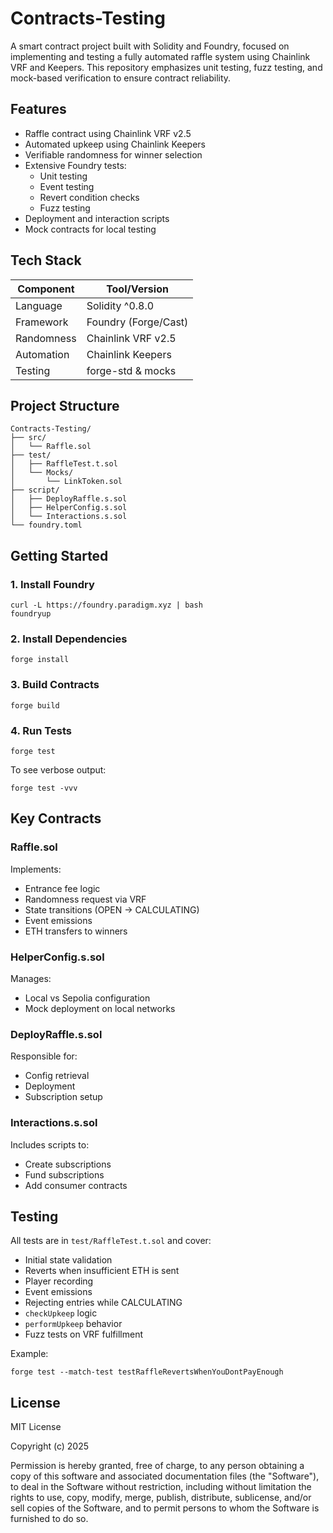 # Contracts-Testing

A smart contract project built with Solidity and Foundry, focused on implementing and testing a fully automated raffle system using Chainlink VRF and Keepers. This repository emphasizes unit testing, fuzz testing, and mock-based verification to ensure contract reliability.

## Features

- Raffle contract using Chainlink VRF v2.5  
- Automated upkeep using Chainlink Keepers  
- Verifiable randomness for winner selection  
- Extensive Foundry tests:
  - Unit testing  
  - Event testing  
  - Revert condition checks  
  - Fuzz testing  
- Deployment and interaction scripts  
- Mock contracts for local testing

## Tech Stack

| Component  | Tool/Version       |
|------------|---------------------|
| Language   | Solidity ^0.8.0    |
| Framework  | Foundry (Forge/Cast)|
| Randomness | Chainlink VRF v2.5  |
| Automation | Chainlink Keepers   |
| Testing    | forge-std & mocks   |

## Project Structure

```
Contracts-Testing/
├── src/
│   └── Raffle.sol
├── test/
│   ├── RaffleTest.t.sol
│   └── Mocks/
│       └── LinkToken.sol
├── script/
│   ├── DeployRaffle.s.sol
│   ├── HelperConfig.s.sol
│   └── Interactions.s.sol
└── foundry.toml
```

## Getting Started

### 1. Install Foundry

```
curl -L https://foundry.paradigm.xyz | bash
foundryup
```

### 2. Install Dependencies

```
forge install
```

### 3. Build Contracts

```
forge build
```

### 4. Run Tests

```
forge test
```

To see verbose output:

```
forge test -vvv
```

## Key Contracts

### Raffle.sol
Implements:
- Entrance fee logic  
- Randomness request via VRF  
- State transitions (OPEN → CALCULATING)  
- Event emissions  
- ETH transfers to winners

### HelperConfig.s.sol
Manages:
- Local vs Sepolia configuration  
- Mock deployment on local networks

### DeployRaffle.s.sol
Responsible for:
- Config retrieval  
- Deployment  
- Subscription setup

### Interactions.s.sol
Includes scripts to:
- Create subscriptions  
- Fund subscriptions  
- Add consumer contracts

## Testing

All tests are in `test/RaffleTest.t.sol` and cover:

- Initial state validation  
- Reverts when insufficient ETH is sent  
- Player recording  
- Event emissions  
- Rejecting entries while CALCULATING  
- `checkUpkeep` logic  
- `performUpkeep` behavior  
- Fuzz tests on VRF fulfillment

Example:

```
forge test --match-test testRaffleRevertsWhenYouDontPayEnough
```

## License

MIT License

Copyright (c) 2025

Permission is hereby granted, free of charge, to any person obtaining a copy
of this software and associated documentation files (the "Software"), to deal
in the Software without restriction, including without limitation the rights
to use, copy, modify, merge, publish, distribute, sublicense, and/or sell
copies of the Software, and to permit persons to whom the Software is
furnished to do so.

